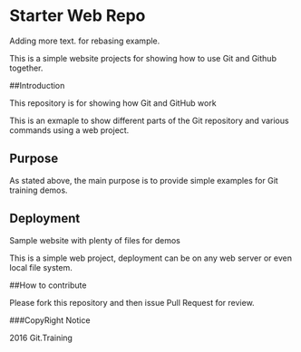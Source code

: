 # Starter Web Repo

Adding more text. for rebasing example.

This is a simple website projects for showing how
to use Git and Github together.

##Introduction

This repository is for showing how Git and GitHub work

This is an exmaple to show different parts of the Git repository
and various commands using a web project.

## Purpose

As stated above, the main purpose is to provide simple examples for Git
training demos.

## Deployment

Sample website with plenty of files for demos

This is a simple web project, deployment can be on any web server or even local
file system.

##How to contribute

Please fork this repository and then issue Pull Request for review.

###CopyRight Notice

2016 Git.Training
